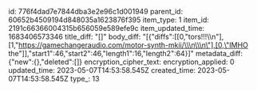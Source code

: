 id: 776f4dad7e7844dba3e2e96c1d001949
parent_id: 60652b4509194d848035a1623876f395
item_type: 1
item_id: 2191c66366004315b656059e589efe9c
item_updated_time: 1683406573346
title_diff: "[]"
body_diff: "[{\"diffs\":[[0,\"tors!!!\\\n\"],[1,\"https://gamechangeraudio.com/motor-synth-mkii/\\\n\\\n\"],[0,\"IMHO the\"]],\"start1\":46,\"start2\":46,\"length1\":16,\"length2\":64}]"
metadata_diff: {"new":{},"deleted":[]}
encryption_cipher_text: 
encryption_applied: 0
updated_time: 2023-05-07T14:53:58.545Z
created_time: 2023-05-07T14:53:58.545Z
type_: 13